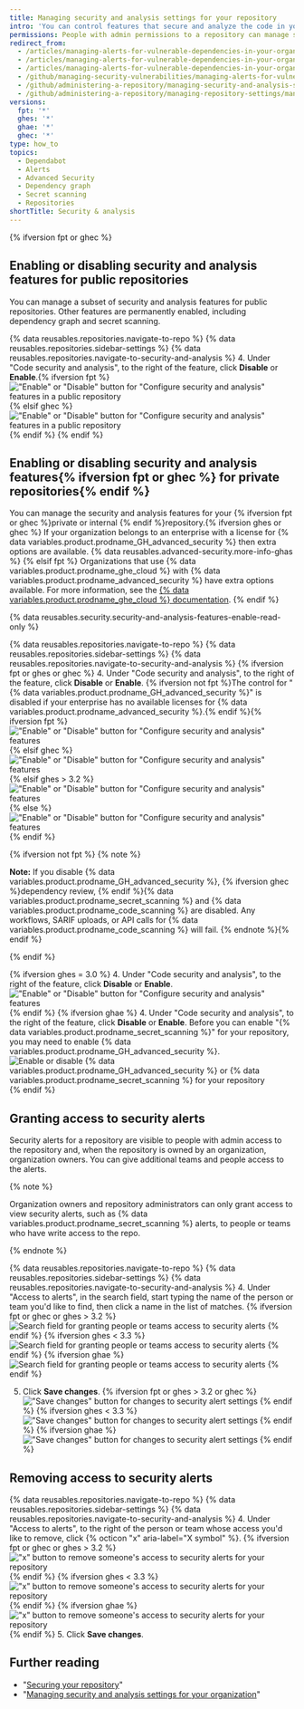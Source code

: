 ```yaml
---
title: Managing security and analysis settings for your repository
intro: 'You can control features that secure and analyze the code in your project on {% data variables.product.prodname_dotcom %}.'
permissions: People with admin permissions to a repository can manage security and analysis settings for the repository.
redirect_from:
  - /articles/managing-alerts-for-vulnerable-dependencies-in-your-organization-s-repositories
  - /articles/managing-alerts-for-vulnerable-dependencies-in-your-organizations-repositories
  - /articles/managing-alerts-for-vulnerable-dependencies-in-your-organization
  - /github/managing-security-vulnerabilities/managing-alerts-for-vulnerable-dependencies-in-your-organization
  - /github/administering-a-repository/managing-security-and-analysis-settings-for-your-repository
  - /github/administering-a-repository/managing-repository-settings/managing-security-and-analysis-settings-for-your-repository
versions:
  fpt: '*'
  ghes: '*'
  ghae: '*'
  ghec: '*'
type: how_to
topics:
  - Dependabot
  - Alerts
  - Advanced Security
  - Dependency graph
  - Secret scanning
  - Repositories
shortTitle: Security & analysis
---
```

{% ifversion fpt or ghec %}
## Enabling or disabling security and analysis features for public repositories

You can manage a subset of security and analysis features for public repositories. Other features are permanently enabled, including dependency graph and secret scanning.

{% data reusables.repositories.navigate-to-repo %}
{% data reusables.repositories.sidebar-settings %}
{% data reusables.repositories.navigate-to-security-and-analysis %}
4. Under "Code security and analysis", to the right of the feature, click **Disable** or **Enable**.{% ifversion fpt %}
  !["Enable" or "Disable" button for "Configure security and analysis" features in a public repository](/assets/images/help/repository/security-and-analysis-disable-or-enable-fpt-public.png){% elsif ghec %}
  !["Enable" or "Disable" button for "Configure security and analysis" features in a public repository](/assets/images/help/repository/security-and-analysis-disable-or-enable-ghec-public.png){% endif %}
{% endif %}

## Enabling or disabling security and analysis features{% ifversion fpt or ghec %} for private repositories{% endif %}

You can manage the security and analysis features for your {% ifversion fpt or ghec %}private or internal {% endif %}repository.{% ifversion ghes or ghec %} If your organization belongs to an enterprise with a license for {% data variables.product.prodname_GH_advanced_security %} then extra options are available. {% data reusables.advanced-security.more-info-ghas %}
{% elsif fpt %} Organizations that use {% data variables.product.prodname_ghe_cloud %} with {% data variables.product.prodname_advanced_security %} have extra options available. For more information, see the [{% data variables.product.prodname_ghe_cloud %} documentation](/enterprise-cloud@latest//repositories/managing-your-repositorys-settings-and-features/enabling-features-for-your-repository/managing-security-and-analysis-settings-for-your-repository#enabling-or-disabling-security-and-analysis-features-for-private-repositories).
{% endif %}

{% data reusables.security.security-and-analysis-features-enable-read-only %}

{% data reusables.repositories.navigate-to-repo %}
{% data reusables.repositories.sidebar-settings %}
{% data reusables.repositories.navigate-to-security-and-analysis %}
{% ifversion fpt or ghes or ghec %}
4. Under "Code security and analysis", to the right of the feature, click **Disable** or **Enable**. {% ifversion not fpt %}The control for "{% data variables.product.prodname_GH_advanced_security %}" is disabled if your enterprise has no available licenses for {% data variables.product.prodname_advanced_security %}.{% endif %}{% ifversion fpt %}
  !["Enable" or "Disable" button for "Configure security and analysis" features](/assets/images/help/repository/security-and-analysis-disable-or-enable-fpt-private.png){% elsif ghec %}
  !["Enable" or "Disable" button for "Configure security and analysis" features](/assets/images/help/repository/security-and-analysis-disable-or-enable-ghec-private.png){% elsif ghes > 3.2 %}
  !["Enable" or "Disable" button for "Configure security and analysis" features](/assets/images/enterprise/3.3/repository/security-and-analysis-disable-or-enable-ghes.png){% else %}
  !["Enable" or "Disable" button for "Configure security and analysis" features](/assets/images/enterprise/3.1/help/repository/security-and-analysis-disable-or-enable-ghes.png){% endif %}
  
  {% ifversion not fpt %}
  {% note %}

  **Note:** If you disable {% data variables.product.prodname_GH_advanced_security %}, {% ifversion ghec %}dependency review, {% endif %}{% data variables.product.prodname_secret_scanning %} and {% data variables.product.prodname_code_scanning %} are disabled. Any workflows, SARIF uploads, or API calls for {% data variables.product.prodname_code_scanning %} will fail.
  {% endnote %}{% endif %}

  {% endif %}

  {% ifversion ghes = 3.0 %}
4. Under "Code security and analysis", to the right of the feature, click **Disable** or **Enable**.
  !["Enable" or "Disable" button for "Configure security and analysis" features](/assets/images/help/repository/security-and-analysis-disable-or-enable-ghe.png)
  {% endif %}
  {% ifversion ghae %}
4. Under "Code security and analysis", to the right of the feature, click **Disable** or **Enable**. Before you can enable "{% data variables.product.prodname_secret_scanning %}" for your repository, you may need to enable {% data variables.product.prodname_GH_advanced_security %}.
   ![Enable or disable {% data variables.product.prodname_GH_advanced_security %} or {% data variables.product.prodname_secret_scanning %} for your repository](/assets/images/enterprise/github-ae/repository/enable-ghas-secret-scanning-ghae.png)
  {% endif %}

## Granting access to security alerts

Security alerts for a repository are visible to people with admin access to the repository and, when the repository is owned by an organization, organization owners. You can give additional teams and people access to the alerts.

{% note %}

Organization owners and repository administrators can only grant access to view security alerts, such as {% data variables.product.prodname_secret_scanning %} alerts, to people or teams who have write access to the repo.

{% endnote %}

{% data reusables.repositories.navigate-to-repo %}
{% data reusables.repositories.sidebar-settings %}
{% data reusables.repositories.navigate-to-security-and-analysis %}
4. Under "Access to alerts", in the search field, start typing the name of the person or team you'd like to find, then click a name in the list of matches.
   {% ifversion fpt or ghec or ghes > 3.2 %}
   ![Search field for granting people or teams access to security alerts](/assets/images/help/repository/security-and-analysis-security-alerts-person-or-team-search.png)
   {% endif %}
   {% ifversion ghes < 3.3 %}
   ![Search field for granting people or teams access to security alerts](/assets/images/enterprise/3.2/repository/security-and-analysis-security-alerts-person-or-team-search.png)
   {% endif %}
   {% ifversion ghae %}
   ![Search field for granting people or teams access to security alerts](/assets/images/enterprise/github-ae/repository/security-and-analysis-security-alerts-person-or-team-search-ghae.png)
   {% endif %}
   
5. Click **Save changes**.
   {% ifversion fpt or ghes > 3.2 or ghec %}
   !["Save changes" button for changes to security alert settings](/assets/images/help/repository/security-and-analysis-security-alerts-save-changes.png)
   {% endif %}
   {% ifversion ghes < 3.3 %}
   !["Save changes" button for changes to security alert settings](/assets/images/enterprise/3.2/repository/security-and-analysis-security-alerts-save-changes.png)
   {% endif %}
   {% ifversion ghae %}
   !["Save changes" button for changes to security alert settings](/assets/images/enterprise/github-ae/repository/security-and-analysis-security-alerts-save-changes-ghae.png)
   {% endif %}

## Removing access to security alerts

{% data reusables.repositories.navigate-to-repo %}
{% data reusables.repositories.sidebar-settings %}
{% data reusables.repositories.navigate-to-security-and-analysis %}
4. Under "Access to alerts", to the right of the person or team whose access you'd like to remove, click {% octicon "x" aria-label="X symbol" %}.
   {% ifversion fpt or ghec or ghes > 3.2 %}  
   !["x" button to remove someone's access to security alerts for your repository](/assets/images/help/repository/security-and-analysis-security-alerts-username-x.png)
   {% endif %}
   {% ifversion ghes < 3.3 %}
   !["x" button to remove someone's access to security alerts for your repository](/assets/images/enterprise/3.2/repository/security-and-analysis-security-alerts-username-x.png)
   {% endif %}
   {% ifversion ghae %}
   !["x" button to remove someone's access to security alerts for your repository](/assets/images/enterprise/github-ae/repository/security-and-analysis-security-alerts-username-x-ghae.png)
   {% endif %}
  5. Click **Save changes**.

## Further reading

- "[Securing your repository](/code-security/getting-started/securing-your-repository)"
- "[Managing security and analysis settings for your organization](/organizations/keeping-your-organization-secure/managing-security-and-analysis-settings-for-your-organization)"
